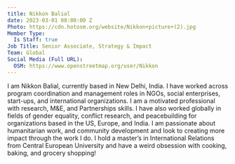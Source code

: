 ```yaml
---
title: Nikkon Balial
date: 2023-03-01 08:00:00 Z
Photo: https://cdn.hotosm.org/website/Nikkon+picture+(2).jpg
Member Type:
  Is Staff: true
Job Title: Senior Associate, Strategy & Impact
Team: Global
Social Media (Full URL):
  OSM: https://www.openstreetmap.org/user/Nikkon
---
```


I am Nikkon Balial, currently based in New Delhi, India. I have worked across program coordination and management roles in NGOs, social enterprises, start-ups, and international organizations. I am a motivated professional with research, M&E, and Partnerships skills. 
I have also worked globally in fields of gender equality, conflict research, and peacebuilding for organizations based in the US, Europe, and India. I am passionate about humanitarian work, and community development and look to creating more impact through the work I do. I hold a master’s in International Relations from Central European University and have a weird obsession with cooking, baking, and grocery shopping! 